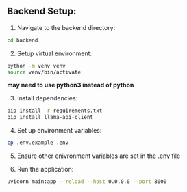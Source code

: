 ## Backend Setup:

1. Navigate to the backend directory:
```bash
cd backend
```

2. Setup virtual environment:
```bash
python -m venv venv
source venv/bin/activate
```
**may need to use python3 instead of python**

3. Install dependencies:
```bash
pip install -r requirements.txt
pip install llama-api-client
```

4. Set up environment variables:
```bash
cp .env.example .env
```

5. Ensure other enivronment variables are set in the .env file

6. Run the application:
```bash
uvicorn main:app --reload --host 0.0.0.0 --port 8000
```
